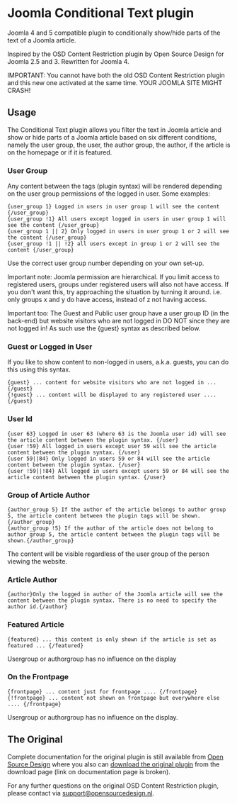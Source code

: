 # Joomla Conditional Text plugin

Joomla 4 and 5 compatible plugin to conditionally show/hide parts of the text of a Joomla article.

Inspired by the OSD Content Restriction plugin by Open Source Design for Joomla 2.5 and 3. Rewritten for Joomla 4.

IMPORTANT: You cannot have both the old OSD Content Restriction plugin and this new one activated at the same time.
YOUR JOOMLA SITE MIGHT CRASH!

## Usage

The Conditional Text plugin allows you filter the text in Joomla
article and show or hide parts of a Joomla article based on six
different conditions, namely the user group, the user, the author
group, the author, if the article is on the homepage or if it is
featured.

### User Group

Any content between the tags (plugin syntax) will be rendered
depending on the user group permissions of the logged in user. Some
examples:

```
{user_group 1} Logged in users in user group 1 will see the content {/user_group}
{user_group !1} All users except logged in users in user group 1 will see the content {/user_group}
{user_group 1 || 2} Only logged in users in user group 1 or 2 will see the content {/user_group}
{user_group !1 || !2} all users except in group 1 or 2 will see the content {/user_group}
```

Use the correct user group number depending on your own set-up.

Important note: Joomla permission are hierarchical. If you limit
access to registered users, groups under registered users will also
not have access. If you don't want this, try approaching the situation
by turning it around. i.e. only groups x and y do have access, instead
of z not having access.

Important too: The Guest and Public user group have a user group ID
(in the back-end) but website visitors who are not logged in DO NOT
since they are not logged in! As such use the {guest} syntax as
described below.

### Guest or Logged in User

If you like to show content to non-logged in users, a.k.a. guests, you
can do this using this syntax.

    {guest} ... content for website visitors who are not logged in ... {/guest}
	{!guest} ... content will be displayed to any registered user .... {/guest}

### User Id

```
{user 63} Logged in user 63 (where 63 is the Joomla user id) will see the article content between the plugin syntax. {/user}
{user !59} All logged in users except user 59 will see the article content between the plugin syntax. {/user}
{user 59||84} Only logged in users 59 or 84 will see the article content between the plugin syntax. {/user}
{user !59||!84} All logged in users except users 59 or 84 will see the article content between the plugin syntax. {/user}
```

### Group of Article Author

```
{author_group 5} If the author of the article belongs to author group 5, the article content between the plugin tags will be shown.{/author_group}
{author_group !5} If the author of the article does not belong to author group 5, the article content between the plugin tags will be shown.{/author_group}
```

The content will be visible regardless of the user group of the person viewing the website.

### Article Author

    {author}Only the logged in author of the Joomla article will see the content between the plugin syntax. There is no need to specify the author id.{/author}

### Featured Article

    {featured} ... this content is only shown if the article is set as featured ... {/featured}

Usergroup or authorgroup has no influence on the display

### On the Frontpage

    {frontpage} ... content just for frontpage .... {/frontpage}
    {!frontpage} ... content not shown on frontpage but everywhere else .... {/frontpage}

Usergroup or authorgroup has no influence on the display.

## The Original

Complete documentation for the original plugin is still available from [Open Source
Design](https://documentation.form2content.com/f2c-extensions/joomla-content-restriction-plugin)
where you also can [download the original
plugin](https://www.form2content.com/download/joomla-content-restriction-plugin/joomla-2-5-3)
from the download page (link on documentation page is broken).

For any further questions on the original OSD Content Restriction plugin, please contact via support@opensourcedesign.nl.
